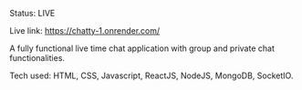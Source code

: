 Status: LIVE

Live link: https://chatty-1.onrender.com/

A fully functional live time chat application with group and private chat functionalities.

Tech used: HTML, CSS, Javascript, ReactJS, NodeJS, MongoDB, SocketIO.
